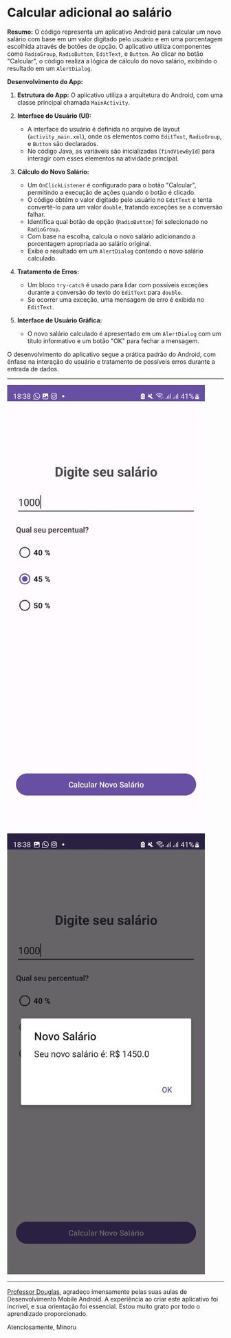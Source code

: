 # Calcular adicional ao salário

**Resumo:**
O código representa um aplicativo Android para calcular um novo salário com base em um valor digitado pelo usuário e em uma porcentagem escolhida através de botões de opção. O aplicativo utiliza componentes como `RadioGroup`, `RadioButton`, `EditText`, e `Button`. Ao clicar no botão "Calcular", o código realiza a lógica de cálculo do novo salário, exibindo o resultado em um `AlertDialog`.

**Desenvolvimento do App:**
1. **Estrutura do App:** O aplicativo utiliza a arquitetura do Android, com uma classe principal chamada `MainActivity`.

2. **Interface do Usuário (UI):**
   - A interface do usuário é definida no arquivo de layout (`activity_main.xml`), onde os elementos como `EditText`, `RadioGroup`, e `Button` são declarados.
   - No código Java, as variáveis são inicializadas (`findViewById`) para interagir com esses elementos na atividade principal.

3. **Cálculo do Novo Salário:**
   - Um `OnClickListener` é configurado para o botão "Calcular", permitindo a execução de ações quando o botão é clicado.
   - O código obtém o valor digitado pelo usuário no `EditText` e tenta convertê-lo para um valor `double`, tratando exceções se a conversão falhar.
   - Identifica qual botão de opção (`RadioButton`) foi selecionado no `RadioGroup`.
   - Com base na escolha, calcula o novo salário adicionando a porcentagem apropriada ao salário original.
   - Exibe o resultado em um `AlertDialog` contendo o novo salário calculado.

4. **Tratamento de Erros:**
   - Um bloco `try-catch` é usado para lidar com possíveis exceções durante a conversão do texto do `EditText` para `double`.
   - Se ocorrer uma exceção, uma mensagem de erro é exibida no `EditText`.

5. **Interface de Usuário Gráfica:**
   - O novo salário calculado é apresentado em um `AlertDialog` com um título informativo e um botão "OK" para fechar a mensagem.

O desenvolvimento do aplicativo segue a prática padrão do Android, com ênfase na interação do usuário e tratamento de possíveis erros durante a entrada de dados.

---

![img](img.jpg)

![img2](img2.jpg)

---

[Professor Douglas](linkedin.com/in/douglas-dos-reis-3473a868), agradeço imensamente pelas suas aulas de Desenvolvimento Mobile Android. A experiência ao criar este aplicativo foi incrível, e sua orientação foi essencial. Estou muito grato por todo o aprendizado proporcionado.

Atenciosamente, Minoru